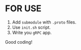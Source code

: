 # FOR USE
1. Add `submodule` with `.proto` files.
2. Use `init.sh` script.
3. Write you `gRPC` app.

Good coding!